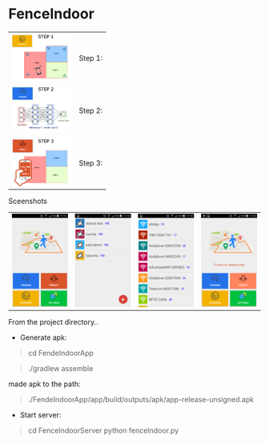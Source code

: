 # FenceIndoor


<table border="0" width="100%">
<tr><td>
<a href="Screenshots/step1.png"><img src="Screenshots/step1.png" width=120></a>
</td><td>
Step 1:
</td></tr>
<tr><td>
<a href="Screenshots/step2.png"><img src="Screenshots/step2.png" width=120></a>
</td><td>
Step 2:
</td></tr>
<tr><td>
<a href="Screenshots/step3.png"><img src="Screenshots/step3.png" width=120></a>
</td><td>
Step 3:
</td></tr>
</table>


Sceenshots
<table border="0" width="100%">
<tr><td>
<a href="Screenshots/home.png"><img src="Screenshots/home.png" width=120></a>
</td><td>
<a href="Screenshots/areaList.png"><img src="Screenshots/areaList.png" width=120></a>
</td><td>
<a href="Screenshots/wifiScans.png"><img src="Screenshots/wifiScans.png" width=120></a>
</td><td>
<a href="Screenshots/predict.png"><img src="Screenshots/predict.png" width=120></a>
</td></tr>
</table>

From the project directory..


- Generate apk:

> cd FendeIndoorApp

> ./gradlew assemble

made apk to the path:

> ./FendeIndoorApp/app/build/outputs/apk/app-release-unsigned.apk



- Start server:

> cd FenceIndoorServer
> python fenceIndoor.py

